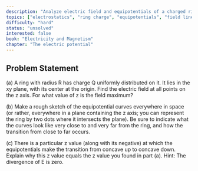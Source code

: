 ```yaml
---
description: "Analyze electric field and equipotentials of a charged ring"
topics: ["electrostatics", "ring charge", "equipotentials", "field lines"]
difficulty: "hard"
status: "unsolved"
interested: false
book: "Electricity and Magnetism"
chapter: "The electric potential"
---
```


## Problem Statement
(a) A ring with radius R has charge Q uniformly distributed on it. It lies in the xy plane, with its center at the origin. Find the electric field at all points on the z axis. For what value of z is the field maximum?

(b) Make a rough sketch of the equipotential curves everywhere in space (or rather, everywhere in a plane containing the z axis; you can represent the ring by two dots where it intersects the plane). Be sure to indicate what the curves look like very close to and very far from the ring, and how the transition from close to far occurs.

(c) There is a particular z value (along with its negative) at which the equipotentials make the transition from concave up to concave down. Explain why this z value equals the z value you found in part (a). Hint: The divergence of E is zero.